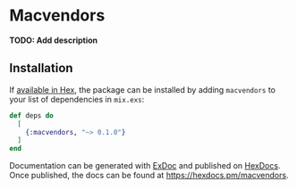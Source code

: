 # Macvendors

**TODO: Add description**

## Installation

If [available in Hex](https://hex.pm/docs/publish), the package can be installed
by adding `macvendors` to your list of dependencies in `mix.exs`:

```elixir
def deps do
  [
    {:macvendors, "~> 0.1.0"}
  ]
end
```

Documentation can be generated with [ExDoc](https://github.com/elixir-lang/ex_doc)
and published on [HexDocs](https://hexdocs.pm). Once published, the docs can
be found at <https://hexdocs.pm/macvendors>.

